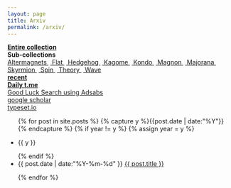 ```yaml
---
layout: page
title: Arxiv
permalink: /arxiv/
---
```

 
  <a href="../../entire-collection"><b>   Entire collection  </b></a>
  <br>
  <b>  Sub-collections </b>
  <br>
  <a href="../arxiv/altermagnet">   Altermagnets  </a> &nbsp;<a href="../arxiv/flat">   Flat  </a>   &nbsp;<a href="../arxiv/hedgehog">   Hedgehog  </a>   &nbsp;<a href="../arxiv/kagome">   Kagome  </a> &nbsp;<a href="../arxiv/kondo">   Kondo  </a> &nbsp;<a href="../arxiv/magnon">   Magnon  </a> &nbsp;<a href="../arxiv/majorana">   Majorana  </a>  &nbsp;<a href="../arxiv/skyrmion">   Skyrmion  </a> &nbsp;<a href="../arxiv/spin">   Spin  </a> &nbsp;<a href="../arxiv/theory">   Theory  </a> &nbsp;<a href="../arxiv/wave">   Wave  </a>
  <br>
  <a href="../arxiv/recent"><b>   recent </b></a>
  <br>
  <a href="https://jinhong-park.github.io/t_me"><b> Daily t.me </b></a>
  <br>
  <a href="#" onclick="window.open('https://ui.adsabs.harvard.edu', '_blank', 'width=1000,height=600');"> Good Luck Search using Adsabs </a>
  <br>
  <a href="#" onclick="window.open('https://scholar.google.com', '_blank', 'width=1000,height=600');"> google scholar </a>
  <br>
  <a href="#" onclick="window.open('https://typeset.io', '_blank', 'width=1000,height=600');"> typeset.io </a>

   

   
<ul class="listing">
{% for post in site.posts %}
  {% capture y %}{{post.date | date:"%Y"}}{% endcapture %}
  {% if year != y %}
    {% assign year = y %}
    <li class="listing-seperator"><p>{{ y }}</p></li>
  {% endif %}
  <li class="listing-item">
 <time datetime="{{ post.date | date:"%Y-%m-%d" }}">{{ post.date | date:"%Y-%m-%d" }}</time> 
    <a href="{{ post.url }}" title="{{ post.title }}">{{ post.title }}</a>
  </li>

{% endfor %}
</ul>
